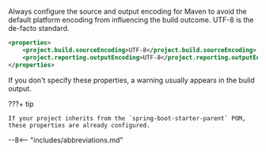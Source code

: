 Always configure the source and output encoding for Maven to avoid the default platform encoding from influencing the build outcome.
UTF-8 is the de-facto standard.

```xml linenums="1" title="pom.xml"
<properties>
    <project.build.sourceEncoding>UTF-8</project.build.sourceEncoding>
    <project.reporting.outputEncoding>UTF-8</project.reporting.outputEncoding>
</properties>
```

If you don't specify these properties, a warning usually appears in the build output.

???+ tip

    If your project inherits from the `spring-boot-starter-parent` POM, these properties are already configured.

--8<-- "includes/abbreviations.md"
